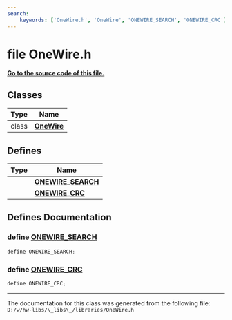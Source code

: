 ```yaml
---
search:
    keywords: ['OneWire.h', 'OneWire', 'ONEWIRE_SEARCH', 'ONEWIRE_CRC']
---
```


# file OneWire.h

**[Go to the source code of this file.](_one_wire_8h_source.md)**
## Classes

|Type|Name|
|-----|-----|
|class|[**OneWire**](class_one_wire.md)|


## Defines

|Type|Name|
|-----|-----|
||[**ONEWIRE\_SEARCH**](_one_wire_8h.md#1a54d103f9749934ceeb9e6bf1268365e5)|
||[**ONEWIRE\_CRC**](_one_wire_8h.md#1a8e51c50263d3dcc4b5e4596c0021722a)|


## Defines Documentation

### define <a id="1a54d103f9749934ceeb9e6bf1268365e5" href="#1a54d103f9749934ceeb9e6bf1268365e5">ONEWIRE\_SEARCH</a>

```cpp
define ONEWIRE_SEARCH;
```



### define <a id="1a8e51c50263d3dcc4b5e4596c0021722a" href="#1a8e51c50263d3dcc4b5e4596c0021722a">ONEWIRE\_CRC</a>

```cpp
define ONEWIRE_CRC;
```





----------------------------------------
The documentation for this class was generated from the following file: `D:/w/hw-libs/\_libs\_/libraries/OneWire.h`

